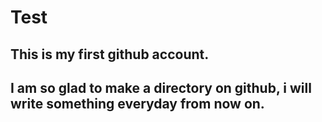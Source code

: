  Test
======


This is my first github account.
--------------------------------


I am so glad to make a directory on github, i will write something everyday from now on.
-----------------------------------
